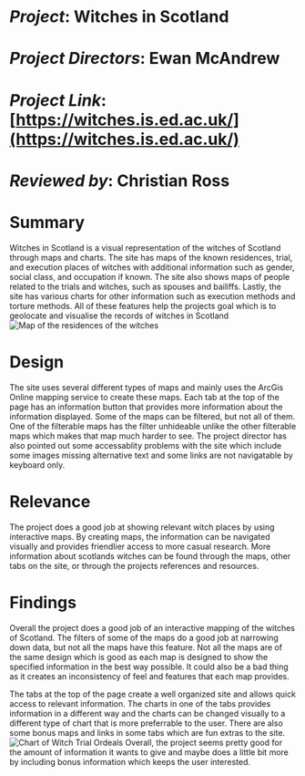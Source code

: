 # *Project*: Witches in Scotland
# *Project Directors*: Ewan McAndrew
# *Project Link*: [https://witches.is.ed.ac.uk/](https://witches.is.ed.ac.uk/)
# *Reviewed by*: Christian Ross

# Summary  
Witches in Scotland is a visual representation of the witches of Scotland through maps and charts. The site has maps of the known residences, trial, and execution places of witches with additional information such as gender, social class, and occupation if known. The site also shows maps of people related to the trials and witches, such as spouses and bailiffs. Lastly, the site has various charts for other information such as execution methods and torture methods. All of these features help the projects goal which is to geolocate and visualise the records of witches in Scotland   
![Map of the residences of the witches][Witch Residence Map]   
# Design  
The site uses several different types of maps and mainly uses the ArcGis Online mapping service to create these maps. Each tab at the top of the page has an information button that provides more information about the information displayed. Some of the maps can be filtered, but not all of them. One of the filterable maps has the filter unhideable unlike the other filterable maps which makes that map much harder to see. The project director has also pointed out some accessablity problems with the site which include some images missing alternative text and some links are not navigatable by keyboard only.  
# Relevance  
The project does a good job at showing relevant witch places by using interactive maps. By creating maps, the information can be navigated visually and provides friendlier access to more casual research. More information about scotlands witches can be found through the maps, other tabs on the site, or through the projects references and resources.   
# Findings   
Overall the project does a good job of an interactive mapping of the witches of Scotland. The filters of some of the maps do a good job at narrowing down data, but not all the maps have this feature. Not all the maps are of the same design which is good as each map is designed to show the specified information in the best way possible. It could also be a bad thing as it creates an inconsistency of feel and features that each map provides.

The tabs at the top of the page create a well organized site and allows quick access to relevant information. The charts in one of the tabs provides information in a different way and the charts can be changed visually to a different type of chart that is more preferrable to the user. There are also some bonus maps and links in some tabs which are fun extras to the site.  
![Chart of Witch Trial Ordeals][Witch Trial Ordeal Chart]
Overall, the project seems pretty good for the amount of information it wants to give and maybe does a little bit more by including bonus information which keeps the user interested.


[Witch Residence Map]: https://christianross18.github.io/Blogs/images/WRM(2).png
[Witch Trial Ordeal Chart]: https://christianross18.github.io/Blogs/images/TOC(2).png

